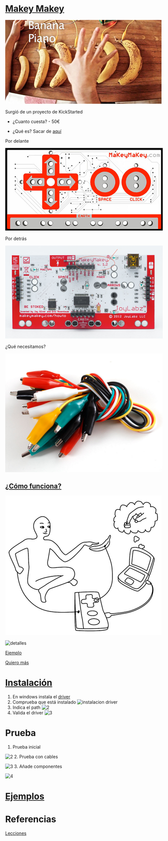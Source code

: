 # [Makey Makey](http://www.makeymakey.com/)

![bananaPiano](../images/bananaPiano.jpg)

Surgió de un proyecto de KickStarted

* ¿Cuanto cuesta? - 50€

* ¿Qué es? Sacar de [aquí](https://lilydev.wordpress.com/2013/04/16/the-awesomeness-of-makey-makey/)

Por delante

![front](../images/makey_makey_front.jpg)

Por detrás

![back](../images/back_MakeyMakey.png)

¿Qué necesitamos?

![pinzas](../images/Aligators.jpg)

## [¿Cómo funciona?](http://makeymakey.com/howto.php)

![howitworks](../images/makey-makey-how-it-works.jpg)

![detalles](https://cdn.sparkfun.com/assets/b/0/0/9/1/52e94391ce395fb9278b4567.png)

[Ejemplo](https://lilydev.wordpress.com/2013/04/16/the-awesomeness-of-makey-makey/)

[Quiero más](https://learn.sparkfun.com/tutorials/makey-makey-advanced-guide)

# [Instalación](https://learn.sparkfun.com/tutorials/makey-makey-quickstart-guide)

1. En windows instala el [driver](https://cdn.sparkfun.com/tutorialimages/MaKey_MaKey_QuickStart/MaKeyMaKey-Driver-14-8-12.zip)
1. Comprueba que está instalado
![instalacion driver](https://cdn.sparkfun.com/assets/7/c/d/9/8/52e94a51ce395f325c8b4568.png)
1. Indica el path
![2](https://cdn.sparkfun.com/assets/c/9/3/6/c/52e94a53ce395f623c8b456b.png)
1. Valida el driver
![3](https://cdn.sparkfun.com/assets/1/1/6/2/7/52e94a4ace395f72658b456b.png)

# Prueba

1. Prueba inicial

![2](https://cdn.sparkfun.com/r/600-600/assets/4/6/3/2/c/52e94ef8ce395ff2268b4567.jpg)
2. Prueba con cables

![3](https://cdn.sparkfun.com/assets/e/e/9/a/1/52e94f5ece395fe7668b456c.jpg)
3. Añade componentes

![4](https://cdn.sparkfun.com/r/600-600/assets/7/f/e/6/3/52e95334ce395fe8108b456d.jpg)

# [Ejemplos](http://makeymakey.com/howto.php#software)

# Referencias

[Lecciones](http://makeymakey.com/lessons/)
